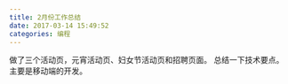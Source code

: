 ```yaml
---
title: 2月份工作总结
date: 2017-03-14 15:49:52
categories: 编程
---
```

做了三个活动页，元宵活动页、妇女节活动页和招聘页面。
总结一下技术要点。
主要是移动端的开发。